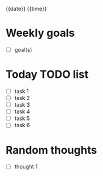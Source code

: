 {{date}} {{time}}

# Weekly goals
- [ ] goal(s)

# Today TODO list
- [ ] task 1
- [ ] task 2
- [ ] task 3
- [ ] task 4
- [ ] task 5
- [ ] task 6

# Random thoughts
- [ ] thought 1